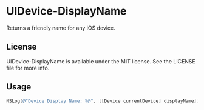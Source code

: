 # UIDevice-DisplayName

Returns a friendly name for any iOS device.

## License

UIDevice-DisplayName is available under the MIT license. See the LICENSE file for more info.

## Usage

```objective-c
NSLog(@"Device Display Name: %@", [[Device currentDevice] displayName]);
```
